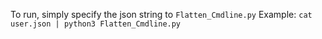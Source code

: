 To run, simply specify the json string to `Flatten_Cmdline.py`
Example: `cat user.json | python3 Flatten_Cmdline.py`
